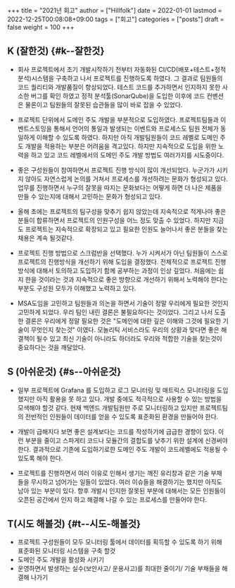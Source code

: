 +++
title = "2021년 회고"
author = ["Hillfolk"]
date = 2022-01-01
lastmod = 2022-12-25T00:08:08+09:00
tags = ["회고"]
categories = ["posts"]
draft = false
weight = 100
+++

## K (잘한것) {#k--잘한것}

-   회사 프로젝트에서 초기 개발시작하기 전부터 자동화된 CI/CD(배포+테스트+정적분석)시스템을 구축하고 나서 프로젝트를 진행하도록 하였다. 그 결과로 팀원들의 코드 퀄리티와 개발품질이 향상되었다. 테스트 코드를 추가하면서 인지하지 못한 사소한 버그를 확인 하였고 정적 분석툴(SonarQube)을 도입한 이후에 코드 컨벤션은 물론이고 팀원들의 잘못된 습관들을 많이 바로 잡을 수 있었다.

-   프로젝트 단위에서 도메인 주도 개발을 부분적으로 도입하였다. 프로젝트팀들과 이벤트스토밍을 통해서 언어의 통일과 발생되는 이벤트와 프로세스도 팀원 전체가 동일하게 이해할 수 있도록 하였다. 하지만 아직 개발팀원들이 코드 레벨로 도메인 주도 개발을 적용하는 부분은 어려움을 격고있다. 하지만 지속적으로 도입을 위한 노력을 하고 있고 코드 레벨에서의 도메인 주도 개발 방법도 여러가지를 시도중이다.

-   좋은 구성원들이 참여하면서 프로젝트 진행 방식이 많이 개선되었다. 누군가가 시키지 않아도 자연스럽게 논의를 거쳐서 프로세스를 개선하려는 문화가 형성되고 있다. 업무를 진행하면서 누구의 잘못을 따지는 문화보다는 어떻게 하면 더 나은 제품을 만들 수 있는지에 대해서 고민하는 문화가 형성되고 있다.

-   올해 초에는 프로젝트의 팀구성을 맞추기 쉽지 않았는데 지속적으로 적게나마 좋은 분들이 합류하면서 프로젝트의 인원구성을 어느 정도 맞출 수 있었다. 하지만 지금도 프로젝트는 지속적으로 확장되고 있고 필요한 인원도 늘어나서 좋은 분들을 찾는 채용은 계속 될것같다.

-   프로젝트 진행 방법으로 스크럼반을 선택했다. 누가 시켜서가 아닌 팀원들이 스스로 프로젝트의 진행방식을 개선하기 위해 도입을 결정했다. 전체적으로 프로젝트 진행 방식에 대해서 토의하고 도입하기 함께 공부하는 과정이 인상 깊었다. 처음에는 쉽지 한을 것이라는 것과 지속적으로 좋은 방향으로 개선하기 위해서 노력해야 한다는 부분도 구성원 모두가 이해했고 노력하고 있다.

-   MSA도임을 고민하고 팀원들과 의논을 하면서 기술이 정말 우리에게 필요한 것인지 고민하게 되었다. 우리 팀인 내린 결론은 불필요하다는 것이었다. 그리고 나서 도출한 결론은 우리에게 정말 필요한 것은 "도메인에 대한 깊은 이해와 그것에 필요한 기술이 무엇인지 찾는것" 이였다. 모놀리틱 서비스라도 우리의 상황과 맞다면 좋은 해결책이 될수 있고 최신 기술이 아니라도 하더라도 우리와 적합한 기술을 찾는것이 중요하다는 것을 깨달았다.


## S (아쉬운것) {#s--아쉬운것}

-   일부 프로젝트에 Grafana 를 도입하고 로그 모니터링 및 매트릭스 모니터링을 도입했지만 아직 활용을 못 하고 있다. 개발 중에도 적극적으로 사용할 수 있는 방법을 모색해야 할것 같다. 현재 백엔드 개발팀원만 주로 모니터링하고 있지만 프로젝트팀의 전반적인 인원들이 데이터를 얻을 수 있도록 표준화된 환경을 만들어야 한다.

-   개발이 급해지다 보면 좋은 설계보다는 코드를 작성하기에 급급한 경향이 있다. 이런 부분을 줄이고 스파게티 코드나 모듈간의 결합도를 낮추기 위한 설계에 신경써야 한다. 결과적으로 기존에 도입하기로한 도메인 주도 개발이 코드레벨에도 적용될 수 있도록 해야 한다.

-   프로젝트를 진행하면서 여러 이유로 인해서 생기는 깨진 유리창과 같은 기술 부채 들을 무시하고 넘어가는 일들이 있었다. 여러 이슈들을 해결하기는 했지만 아직도 남아 있는 부분이 있다. 향후 개발시 인지한 잘못된 부분에 대해서는 모든 인원들이 오픈된 공간에서 인지 하고 해결해 나갈 수 있는 프로세스를 만들어야 한다.


## T(시도 해볼것) {#t--시도-해볼것}

-   프로젝트 구성원들이 모두 모니터링 툴에서 데이터를 획득할 수 있도록 하기 위해 표준화된 모니터링 시스템을 구축 할것
-   도메인 주도 개발을 활성화 시키기
-   운영하면서 발생하는 실수(보안사고/ 운용사고)를 최대한 줄이기/ 기술 부채들을 해결해 나가기
